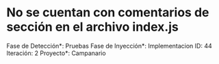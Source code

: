 # No se cuentan con comentarios de sección en el archivo index.js

Fase de Detección*: Pruebas
Fase de Inyección*: Implementacion
ID: 44
Iteración: 2
Proyecto*: Campanario